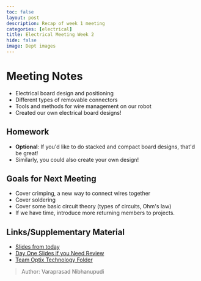 ```yaml
--- 
toc: false 
layout: post 
description: Recap of week 1 meeting 
categories: [electrical]  
title: Electrical Meeting Week 2 
hide: false 
image: Dept images 
---  
```


# Meeting Notes  
- Electrical board design and positioning 
- Different types of removable connectors  
- Tools and methods for wire management on our robot  
-  Created our own electrical board designs! 

## Homework 
- **Optional**: If you'd like to do stacked and compact board designs, that'd be great! 
- Similarly, you could also create your own design!  

## Goals for Next Meeting  
- Cover crimping, a new way to connect wires together  
- Cover soldering   
- Cover some basic circuit theory (types of circuits, Ohm's law)  
- If we have time, introduce more returning members to projects.  

## Links/Supplementary Material  
- [Slides from today](https://docs.google.com/presentation/d/1X2HSGouqs9ddtDezKYznebvT0VBRPewc5Hot-QqsZd8/edit?usp=sharing)  
- [Day One Slides if you Need Review](https://docs.google.com/presentation/d/1Fy0CMHcj08jdwPNljXRYcRkCK3xdZxKA0lu8hL2MDZg/edit)  
- [Team Optix Technology Folder](https://drive.google.com/drive/folders/1D4VNl_CzpGJff69jR2onBDxhrS-d7Ol8?usp=sharing)  
  
> Author: Varaprasad Nibhanupudi